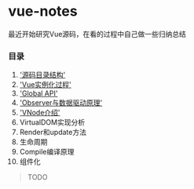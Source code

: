 # vue-notes

最近开始研究Vue源码，在看的过程中自己做一些归纳总结
### 目录
1. ['源码目录结构'](https://github.com/gitliyu/vue-notes/blob/master/notes/vue-index.md)
2. ['Vue实例化过程'](https://github.com/gitliyu/vue-notes/blob/master/notes/vue-define.md)
3. ['Global API'](https://github.com/gitliyu/vue-notes/blob/master/notes/vue-global-api.md)
4. ['Observer与数据驱动原理'](https://github.com/gitliyu/vue-notes/blob/master/notes/vue-observer.md)
5. ['VNode介绍'](https://github.com/gitliyu/vue-notes/blob/master/notes/vue-vnode.md)
6. VirtualDOM实现分析
7. Render和update方法
8. 生命周期
9. Compile编译原理
10. 组件化

> TODO
